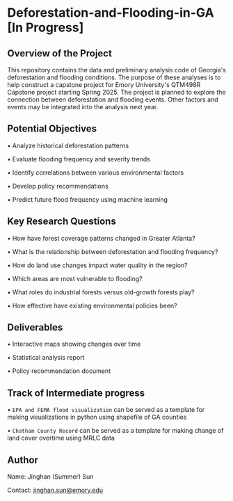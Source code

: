 # Deforestation-and-Flooding-in-GA [In Progress]

## Overview of the Project 

This repository contains the data and preliminary analysis code of Georgia's deforestation and flooding conditions. The purpose of these analyses is to help construct a capstone project for Emory University's 
QTM498R Capstone project starting Spring 2025. The project is planned to explore the connection between deforestation and flooding events. Other factors and events may be integrated into the analysis next year.

## Potential Objectives

•	Analyze historical deforestation patterns 

•	Evaluate flooding frequency and severity trends

•	Identify correlations between various environmental factors

•	Develop policy recommendations

•	Predict future flood frequency using machine learning


## Key Research Questions

•	How have forest coverage patterns changed in Greater Atlanta? 

•	What is the relationship between deforestation and flooding frequency? 

•	How do land use changes impact water quality in the region? 

•	Which areas are most vulnerable to flooding?  

•	What roles do industrial forests versus old-growth forests play?

•	How effective have existing environmental policies been? 

## Deliverables

•	Interactive maps showing changes over time 

•	Statistical analysis report 

•	Policy recommendation document

## Track of Intermediate progress

•	`EPA and FEMA flood visualization` can be served as a template for making visualizations in python using shapefile of GA counties

•	`Chatham County Record` can be served as a template for making change of land cover overtime using MRLC data

## Author
Name: Jinghan (Summer) Sun

Contact: jinghan.sun@emory.edu
